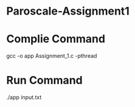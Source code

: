 # Paroscale-Assignment1

# Complie Command
gcc -o app Assignment_1.c -pthread

# Run Command
./app input.txt


